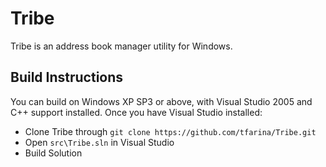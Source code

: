 # Tribe

Tribe is an address book manager utility for Windows.

## Build Instructions

You can build on Windows XP SP3 or above, with Visual Studio 2005 and C++
support installed. Once you have Visual Studio installed:

* Clone Tribe through ```git clone https://github.com/tfarina/Tribe.git```
* Open `src\Tribe.sln` in Visual Studio
* Build Solution

